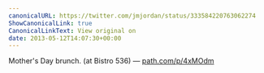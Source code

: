 ```yaml
---
canonicalURL: https://twitter.com/jmjordan/status/333584220763062274
ShowCanonicalLink: true
CanonicalLinkText: View original on
date: 2013-05-12T14:07:30+00:00
---
```

Mother's Day brunch. (at Bistro 536) — [path.com/p/4xMOdm](http://path.com/p/4xMOdm)